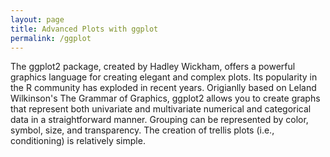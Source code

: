 ```yaml
---
layout: page
title: Advanced Plots with ggplot
permalink: /ggplot
---
```


The ggplot2 package, created by Hadley Wickham, offers a powerful graphics language for creating elegant and complex plots. Its popularity in the R community has exploded in recent years. Origianlly based on Leland Wilkinson's The Grammar of Graphics, ggplot2 allows you to create graphs that represent both univariate and multivariate numerical and categorical data in a straightforward manner. Grouping can be represented by color, symbol, size, and transparency. The creation of trellis plots (i.e., conditioning) is relatively simple. 
